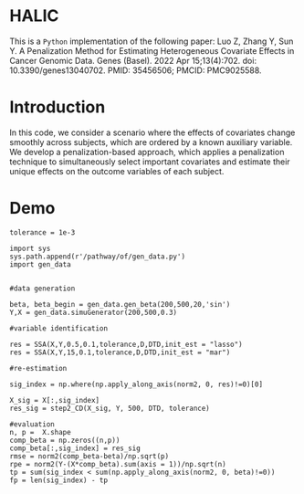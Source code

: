 # HALIC
This is a `Python` implementation of the following paper:
Luo Z, Zhang Y, Sun Y. A Penalization Method for Estimating Heterogeneous Covariate Effects in Cancer Genomic Data. Genes (Basel). 2022 Apr 15;13(4):702. doi: 10.3390/genes13040702. PMID: 35456506; PMCID: PMC9025588.

# Introduction

In this code, we consider a scenario where the effects of covariates change smoothly across subjects, which are ordered by a known auxiliary variable. We develop a penalization-based approach, which applies a penalization technique to simultaneously select important covariates and estimate their unique effects on the outcome variables of each subject.


# Demo
```
tolerance = 1e-3

import sys
sys.path.append(r'/pathway/of/gen_data.py')
import gen_data


#data generation

beta, beta_begin = gen_data.gen_beta(200,500,20,'sin')
Y,X = gen_data.simuGenerator(200,500,0.3)

#variable identification

res = SSA(X,Y,0.5,0.1,tolerance,D,DTD,init_est = "lasso")
res = SSA(X,Y,15,0.1,tolerance,D,DTD,init_est = "mar")

#re-estimation

sig_index = np.where(np.apply_along_axis(norm2, 0, res)!=0)[0]

X_sig = X[:,sig_index]
res_sig = step2_CD(X_sig, Y, 500, DTD, tolerance)

#evaluation
n, p =  X.shape
comp_beta = np.zeros((n,p))
comp_beta[:,sig_index] = res_sig
rmse = norm2(comp_beta-beta)/np.sqrt(p)
rpe = norm2(Y-(X*comp_beta).sum(axis = 1))/np.sqrt(n)
tp = sum(sig_index < sum(np.apply_along_axis(norm2, 0, beta)!=0))
fp = len(sig_index) - tp
```
